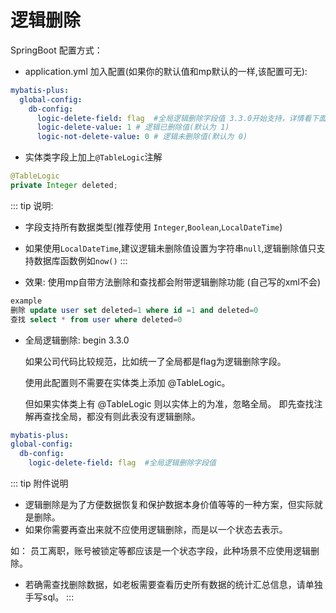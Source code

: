 # 逻辑删除

SpringBoot 配置方式：

- application.yml 加入配置(如果你的默认值和mp默认的一样,该配置可无):

```yaml
mybatis-plus:
  global-config:
    db-config:
      logic-delete-field: flag  #全局逻辑删除字段值 3.3.0开始支持，详情看下面。
      logic-delete-value: 1 # 逻辑已删除值(默认为 1)
      logic-not-delete-value: 0 # 逻辑未删除值(默认为 0)
```

- 实体类字段上加上`@TableLogic`注解

```java
@TableLogic
private Integer deleted;
```

::: tip 说明:
- 字段支持所有数据类型(推荐使用 `Integer`,`Boolean`,`LocalDateTime`)
- 如果使用`LocalDateTime`,建议逻辑未删除值设置为字符串`null`,逻辑删除值只支持数据库函数例如`now()`
:::
  
- 效果: 使用mp自带方法删除和查找都会附带逻辑删除功能 (自己写的xml不会)

``` sql
example
删除 update user set deleted=1 where id =1 and deleted=0
查找 select * from user where deleted=0
```
  
- 全局逻辑删除: begin 3.3.0

  如果公司代码比较规范，比如统一了全局都是flag为逻辑删除字段。
  
  使用此配置则不需要在实体类上添加 @TableLogic。
  
  但如果实体类上有 @TableLogic 则以实体上的为准，忽略全局。  即先查找注解再查找全局，都没有则此表没有逻辑删除。

```yaml
mybatis-plus:
global-config:
  db-config:
    logic-delete-field: flag  #全局逻辑删除字段值
```
  
  
::: tip 附件说明
- 逻辑删除是为了方便数据恢复和保护数据本身价值等等的一种方案，但实际就是删除。
- 如果你需要再查出来就不应使用逻辑删除，而是以一个状态去表示。

如： 员工离职，账号被锁定等都应该是一个状态字段，此种场景不应使用逻辑删除。

- 若确需查找删除数据，如老板需要查看历史所有数据的统计汇总信息，请单独手写sql。
:::
